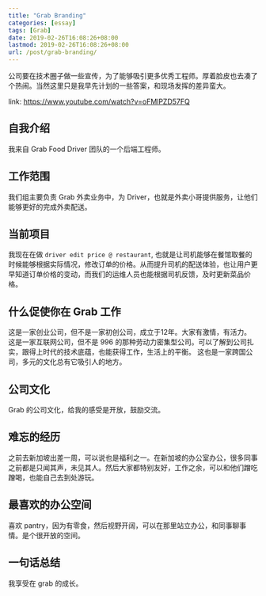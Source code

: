 ```yaml
---
title: "Grab Branding"
categories: [essay]
tags: [Grab]
date: 2019-02-26T16:08:26+08:00
lastmod: 2019-02-26T16:08:26+08:00
url: /post/grab-branding/
---
```


公司要在技术圈子做一些宣传，为了能够吸引更多优秀工程师。厚着脸皮也去凑了个热闹。当然这里只是我早先计划的一些答案，和现场发挥的差异蛮大。

link: https://www.youtube.com/watch?v=oFMlPZD57FQ

<!--more-->

## 自我介绍

我来自 Grab Food Driver 团队的一个后端工程师。

## 工作范围

我们组主要负责 Grab 外卖业务中，为 Driver，也就是外卖小哥提供服务，让他们能够更好的完成外卖配送。

## 当前项目

我现在在做 `driver edit price @ restaurant`, 也就是让司机能够在餐馆取餐的时候能够根据实际情况，修改订单的价格。从而提升司机的配送体验，也让用户更早知道订单价格的变动，而我们的运维人员也能根据司机反馈，及时更新菜品价格。

## 什么促使你在 Grab 工作

这是一家创业公司，但不是一家初创公司，成立于12年。大家有激情，有活力。
这是一家互联网公司，但不是 996 的那种劳动力密集型公司。可以了解到公司扎实，跟得上时代的技术底蕴，也能获得工作，生活上的平衡。
这也是一家跨国公司，多元的文化总有它吸引人的地方。

## 公司文化

Grab 的公司文化，给我的感受是开放，鼓励交流。

## 难忘的经历

之前去新加坡出差一周，可以说也是福利之一。在新加坡的办公室办公，很多同事之前都是只闻其声，未见其人。然后大家都特别友好，工作之余，可以和他们蹭吃蹭喝，也能自己去到处游玩。

## 最喜欢的办公空间

喜欢 pantry，因为有零食，然后视野开阔，可以在那里站立办公，和同事聊事情。是个很开放的空间。

## 一句话总结

我享受在 grab 的成长。
